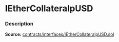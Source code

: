 # IEtherCollateralpUSD

### Description <a href="description" id="description"></a>

**Source:** [contracts/interfaces/IEtherCollateralpUSD.sol](https://github.com/perifinance/peri-finance/blob/master/contracts/interfaces/IEtherCollateralpUSD.sol)
